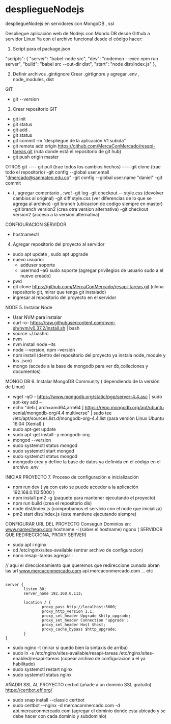 # despliegueNodejs
despliegueNodejs en servidores con MongoDB , ssl 


Despliegue aplicación web de Nodejs con Mondo DB desde Github a servidor Linux
Ya con el archivo funcional desde el código hacer:
1.	Script para el package.json

"scripts": {
    "server": "babel-node src",
    "dev": "nodemon --exec npm run server",
    "build": "babel src --out-dir dist",
    "start": "node dist/index.js"
  },

2.	Definir archivos .gintignore
Crear .girtignore y agregar 
 .env , node_modules, dist
 
GIT 
- git --version
3.	Crear repositorio GIT 
-	 git init
-	git status
-	git add .
-	git status
-	git commit -m “despliegue de la aplicación V1 subida”
-	git remote add origin https://github.com/MercaConMercado/resapi-tareas.git (ruta donde está el repositorio de git hub)
-	git push origin master

 OTROS git
---- git pull (trae todos los cambios hechos)
---- git clone (trae todo el repositorio)
-git config --global user.email "dmercado@sanmateo.edu.co"
-git config --global user.name "daniel"
-git commit
- i , agregar comentario , :wq!
-git log
-git checkout -- style.css (devolver cambios al original)
-git diff style.css (ver diferencias de lo que se agrega al archivo)
-git branch (ubicacion de codigo siempre en master)
-git branch version2 (crea otra version alternativa)
-git checkout version2 (acceso a la version alternativa)


CONFIGURACION SERVIDOR
- hostnamectl
4.	Agregar repositorio del proyecto al servidor
-	sudo apt update , sudo apt upgrade
-	nuevo usuario: 
    -	adduser soporte
    -	usermod –aG sudo soporte (agregar privilegios de usuario sudo a el nuevo creado)
-	pwd
-	git clone https://github.com/MercaConMercado/resapi-tareas.git (clona repositorio git, mirar que tenga git instalado)
-	ingresar al repositorio del proyecto en el servidor

NODE
5.	Instalar Node
-	Usar NVM para instalar 
-	curl -o- https://raw.githubusercontent.com/nvm-sh/nvm/v0.37.2/install.sh | bash
-	source ~/.bashrc
-	nvm
-	nvm install node –lts
-	node --version, npm –versión
-	npm install (dentro del repositorio del proyecto ya instala node_module y los .json)
-	mongo (accede a la base de mongodb para ver db,colleciones y documentos)

MONGO DB
6.	Instalar MongoDB Community ( dependiendo de la versión de Linux)
-	wget -qO - https://www.mongodb.org/static/pgp/server-4.4.asc | sudo apt-key add –
-	echo "deb [ arch=amd64,arm64 ] https://repo.mongodb.org/apt/ubuntu xenial/mongodb-org/4.4 multiverse" | sudo tee /etc/apt/sources.list.d/mongodb-org-4.4.list  (para versión Linux Ubuntu 16.04 (Xenial) )
-	sudo apt-get update
-	sudo apt-get install -y mongodb-org
-	mongod --version
-	sudo systemctl status mongod
-	sudo systemctl start mongod
-	sudo systemctl status mongod
-	mongodb crea y define la base de datos ya definida en el código en el archivo .env

INICIAR PROYECTO
7.	Proceso de configuración e inicialización	
-	npm run dev ( ya con esto se puede acceder a la aplicación 192.168.0.113:5000 )
-	npm install pm2 -g (paquete para mantener ejecutando el proyecto)
-	npm run build (crea el repositorio dis)
-	node dist/index.js (comprobamos el servicio con el node que inicializa)
-	pm2 start dist/index.js (este mantiene ejecutando siempre)

CONFIGURAR URL DEL PROYECTO
Conseguir Dominios en: www.namecheap.com
hostname -i (saber el hostname)
ngonx ( SERVIDOR QUE REDIRECCIONA, PROXY SERVER)
-   sudp apt i nginx
-   cd /etc/nginx/sites-available (entrar archivo de configuracion)
-   nano resapi-tareas
    agregar :
    
 // aqui el direccionamiento que queremos que redireccione cunado abran las url www.mercaconmercado.com api.mercaconmercado.com ... etc
<pre><code>  
server {
        listen 80; 
        server_name 192.168.0.113; 

        location / {
                proxy_pass http://localhost:5000; 
                proxy_http_version 1.1;
                proxy_set_header Upgrade $http_upgrade;
                proxy_set_header Connection 'upgrade';
                proxy_set_header Host $host;
                proxy_cache_bypass $http_upgrade;
        }
}
</pre></code>  

-   sudo nginx -t (mirar si quedo bien la sintaxis de arriba)
-   sudo ln -s /etc/nginx/sites-available/resapi-tareas /etc/nginx/sites-enabled/resapi-tareas (copear archivo de configuracion a el ya habilitado)
-   sudo systemctl restart nginx
-   sudo systemctl status nginx 

AÑADIR SSL AL PROYECTO
cerbot (añade a un dominio SSL gratuito)
https://certbot.eff.org/

-   sudo snap install --classic certbot
-   sudo certbot --nginx -d mercaconmercado.com -d api.mercaconmercado.com (agregar el dominio donde esta ubicado y se debe hacer con cada dominio y subdominio)

